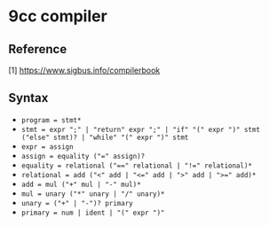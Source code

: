 # 9cc compiler

## Reference
[1] https://www.sigbus.info/compilerbook

## Syntax
* `program = stmt*`
* `stmt = expr ";" | "return" expr ";" | "if" "(" expr ")" stmt ("else" stmt)? | "while" "(" expr ")" stmt`
* `expr = assign`
* `assign = equality ("=" assign)?`
* `equality = relational ("==" relational | "!=" relational)*`
* `relational = add ("<" add | "<=" add | ">" add | ">=" add)*`
* `add = mul ("+" mul | "-" mul)*`
* `mul = unary ("*" unary | "/" unary)*`
* `unary = ("+" | "-")? primary`
* `primary = num | ident | "(" expr ")"`